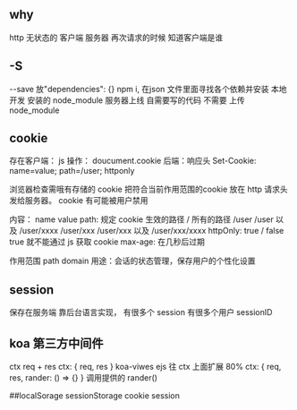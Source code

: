 ## why 
http 无状态的
客户端 服务器 再次请求的时候 知道客户端是谁

## -S
--save
放"dependencies": {}
npm i,  在json 文件里面寻找各个依赖并安装
本地开发 安装的 node_module
服务器上线 自需要写的代码 不需要 上传  node_module

## cookie
存在客户端：
js 操作：
doucument.cookie
后端：响应头
Set-Cookie: name=value; path=/user; httponly

浏览器检查需哦有存储的 cookie 把符合当前作用范围的cookie 放在 http 请求头发给服务器。
cookie 有可能被用户禁用

内容：
name
value
path: 规定 cookie 生效的路径
/         所有的路径
/user     /user 以及 /user/xxxx
/user/xxx       /user/xxx 以及 /user/xxx/xxxx
httpOnly:  true / false    true 就不能通过 js 获取 cookie 
max-age: 在几秒后过期

作用范围
path
domain
用途：会话的状态管理，保存用户的个性化设置

## session
保存在服务端
靠后台语言实现，
有很多个 session
有很多个用户 sessionID

## koa 第三方中间件
ctx req + res
ctx: {
  req,
  res
}
koa-viwes ejs
往 ctx 上面扩展 80%
ctx: {
  req,
  res,
  rander: () => {}
}
调用提供的 rander()

##localSorage sessionStorage cookie session 